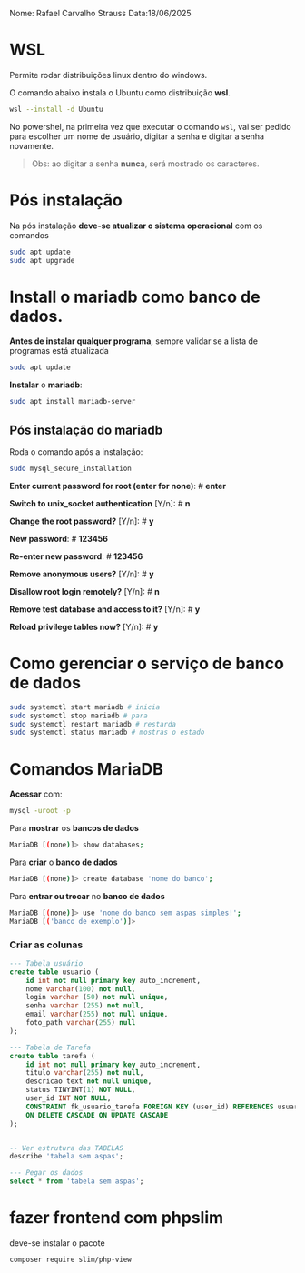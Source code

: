 Nome: Rafael Carvalho Strauss
Data:18/06/2025


# **WSL**
Permite rodar distribuições linux dentro do windows.

O comando abaixo instala o Ubuntu como distribuição **wsl**.

```bash
wsl --install -d Ubuntu
```

No powershel, na primeira vez que executar o comando `wsl`, 
vai ser pedido para escolher um nome de usuário, digitar a senha e digitar 
a senha novamente.

> Obs: ao digitar a senha **nunca**, será mostrado os caracteres.

# Pós instalação 

Na pós instalação **deve-se atualizar o sistema operacional** com os comandos

```bash
sudo apt update
sudo apt upgrade
```

# Install o **mariadb** como banco de dados.

**Antes de instalar qualquer programa**, sempre validar se a lista de 
programas está atualizada

```bash
sudo apt update
```

**Instalar** o **mariadb**:
```bash
sudo apt install mariadb-server
```

## Pós instalação do mariadb
Roda o comando após a instalação:
```bash
sudo mysql_secure_installation
```


**Enter current password for root (enter for none)**: # **enter**

**Switch to unix_socket authentication** [Y/n]: # **n**

**Change the root password?** [Y/n]: # **y**

**New password**: # **123456**

**Re-enter new password**: # **123456**

**Remove anonymous users?** [Y/n]: # **y**

**Disallow root login remotely?** [Y/n]: # **n**

**Remove test database and access to it?** [Y/n]: # **y**

**Reload privilege tables now?** [Y/n]: # **y**

# Como gerenciar o serviço de banco de dados

``` bash
sudo systemctl start mariadb # inicia
sudo systemctl stop mariadb # para
sudo systemctl restart mariadb # restarda
sudo systemctl status mariadb # mostras o estado
```

# Comandos MariaDB

**Acessar** com: 
``` bash
mysql -uroot -p
```


Para **mostrar** os **bancos de dados**
``` bash
MariaDB [(none)]> show databases;
```

Para **criar** o **banco de dados**
``` bash
MariaDB [(none)]> create database 'nome do banco';
```

Para **entrar ou trocar** no **banco de dados**
``` bash
MariaDB [(none)]> use 'nome do banco sem aspas simples!';
MariaDB [('banco de exemplo')]>
``` 

### Criar as colunas

```sql
--- Tabela usuário
create table usuario (
    id int not null primary key auto_increment,
    nome varchar(100) not null,
    login varchar (50) not null unique,
    senha varchar (255) not null,
    email varchar(255) not null unique,
    foto_path varchar(255) null
);

--- Tabela de Tarefa 
create table tarefa (
    id int not null primary key auto_increment,
    titulo varchar(255) not null,
    descricao text not null unique,
    status TINYINT(1) NOT NULL,
    user_id INT NOT NULL,
    CONSTRAINT fk_usuario_tarefa FOREIGN KEY (user_id) REFERENCES usuario(id) -- LAÇO DE LIGAÇÃO 
    ON DELETE CASCADE ON UPDATE CASCADE
);


-- Ver estrutura das TABELAS
describe 'tabela sem aspas';

--- Pegar os dados
select * from 'tabela sem aspas';
```


# fazer frontend com phpslim
deve-se instalar o pacote
``` bash
composer require slim/php-view
```